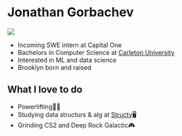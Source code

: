 # Jonathan Gorbachev
![](https://github.com/jonathangorbachev/Jonathan-Gorbachev/blob/main/gif.gif)

 - Incoming SWE intern at Capital One
 - Bachelors in Computer Science at [Carleton University](https://carleton.ca/)
 - Interested in ML and data science
 - Brooklyn born and raised

## What I love to do
 - Powerlifting🏋🏽
 - Studying data structurs & alg at [Structy](https://www.structy.net/)🖥️
 - Grinding CS2 and Deep Rock Galactic🎮

